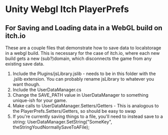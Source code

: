 # Unity Webgl Itch PlayerPrefs
## For Saving and Loading data in a WebGL build on itch.io

These are a couple files that demonstrate how to save data to localstorage in a webgl build. This is necessary for the case of itch.io, where each new build gets a new (sub?)domain, which disconnects the game from any existing save data.

1. Include the Plugins/jsLibrary.jslib - needs to be in this folder with the .jslib extension. You can probably rename jsLibrary to whatever you want though.
2. Include the UserDataManager.cs
3. Change the SAVE_PATH value in UserDataManager to something unique-ish for your game.
4. Make calls to UserDataManager.Setters/Getters - This is analogous to the PlayerPrefs.Setters/Getters, so should be easy to swap
5. If you're currently saving things to a file, you'll need to instead save to a string: UserDataManager.SetString("SomeKey", theStringYoudNormallySaveToAFile);
